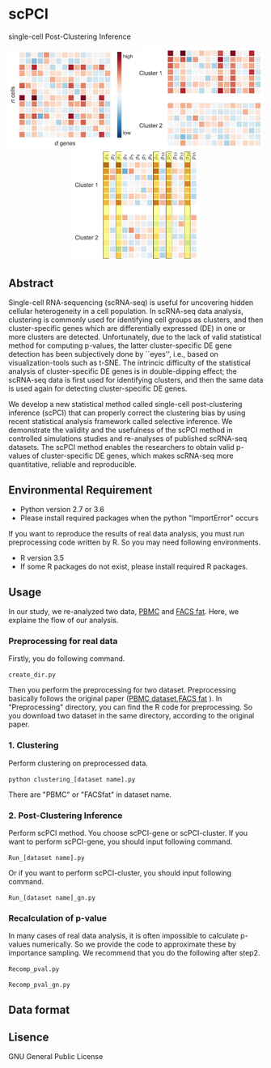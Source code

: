 # scPCI
single-cell Post-Clustering Inference
<div align="center">
<img src="Figs/fig1a.jpg" width="250px">
<img src="Figs/fig1b.jpg" width="250px">
<img src="Figs/fig1c.jpg" width="250px">
</div>

## Abstract
Single-cell RNA-sequencing (scRNA-seq) is useful for uncovering hidden cellular heterogeneity in a cell population. 
In scRNA-seq data analysis, clustering is commonly used for identifying cell groups as clusters, and then cluster-specific genes which are differentially expressed (DE) in one or more clusters are detected. 
Unfortunately, due to the lack of valid statistical method for computing p-values, the latter cluster-specific DE gene detection has been subjectively done by ``eyes'', i.e., based on visualization-tools such as t-SNE.
The intrincic difficulty of the statistical analysis of cluster-specific DE genes is in double-dipping effect; the scRNA-seq data is first used for identifying clusters, and then the same data is used again for detecting cluster-specific DE genes.

We develop a new statistical method called single-cell post-clustering inference (scPCI) that can properly correct the clustering bias by using recent statistical analysis framework called selective inference.
We demonstrate the validity and the usefulness of the scPCI method in controlled simulations studies and re-analyses of published scRNA-seq datasets.
The scPCI method enables the researchers to obtain valid p-values of cluster-specific DE genes, which makes scRNA-seq more quantitative, reliable and reproducible. 

## Environmental Requirement
- Python version 2.7 or 3.6
- Please install required packages when the python "ImportError" occurs

If you want to reproduce the results of real data analysis, you must run preprocessing code written by R.
So you may need following environments.
- R version 3.5
- If some R packages do not exist, please install required R packages.

## Usage
In our study, we re-analyzed two data, [PBMC](https://github.com/10XGenomics/single-cell-3prime-paper)
and [FACS fat](https://github.com/czbiohub/tabula-muris).
Here, we explaine the flow of our analysis.

### Preprocessing for real data
Firstly, you do following command.

`create_dir.py`

Then you perform the preprocessing for two dataset.
Preprocessing basically follows the original paper ([PBMC dataset](https://github.com/10XGenomics/single-cell-3prime-paper),[FACS fat](https://github.com/czbiohub/tabula-muris) 
).
In "Preprocessing" directory, you can find the R code for preprocessing.
So you download two dataset in the same directory, according to the original paper.

### 1. Clustering
Perform clustering on preprocessed data.

`python clustering_[dataset name].py`

There are "PBMC" or "FACSfat" in dataset name.

### 2. Post-Clustering Inference
Perform scPCI method. 
You choose scPCI-gene or scPCI-cluster.
If you want to perform scPCI-gene, you should input following command.

`Run_[dataset name].py`

Or if you want to perform scPCI-cluster, you should input following command.

`Run_[dataset name]_gn.py`

### Recalculation of p-value 
In many cases of real data analysis, it is often impossible to calculate p-values numerically.
So we provide the code to approximate these by importance sampling.
We recommend that you do the following after step2.

`Recomp_pval.py` 

`Recomp_pval_gn.py`

## Data format

## Lisence
GNU General Public License
